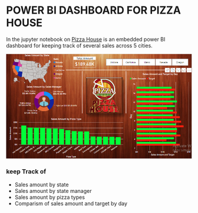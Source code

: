 # POWER BI DASHBOARD FOR PIZZA HOUSE
In the jupyter notebook on [Pizza House](https://github.com/Tobi-DataDetective/PowerBI-Pizza_House/blob/master/Pizza_House_Dashboard.ipynb) is an embedded power BI dashboard for keeping track of several sales across 5 cities.

<img src=https://github.com/Tobi-DataDetective/PowerBI-Pizza_House/blob/master/dashboard.PNG width=1000>

### keep Track of
* Sales amount by state
* Sales amount by state manager
* Sales amount by pizza types
* Comparism of sales amount and target by day
